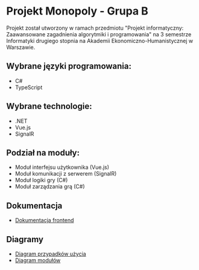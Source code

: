 # Projekt Monopoly - Grupa B

Projekt został utworzony w ramach przedmiotu "Projekt informatyczny: Zaawansowane zagadnienia algorytmiki i
programowania" na 3 semestrze Informatyki drugiego stopnia na Akademii Ekonomiczno-Humanistycznej w Warszawie.

## Wybrane języki programowania:

- C#
- TypeScript

## Wybrane technologie:

- .NET
- Vue.js
- SignalR

## Podział na moduły:

- Moduł interfejsu użytkownika (Vue.js)
- Moduł komunikacji z serwerem (SignalR)
- Moduł logiki gry (C#)
- Moduł zarządzania grą (C#)

## Dokumentacja

- [Dokumentacja frontend](./Monopoly.Web/README.md)

## Diagramy

- [Diagram przypadków użycia](./Diagrams/UseCases.md)
- [Diagram modułów](./Diagrams/Modules.md)
